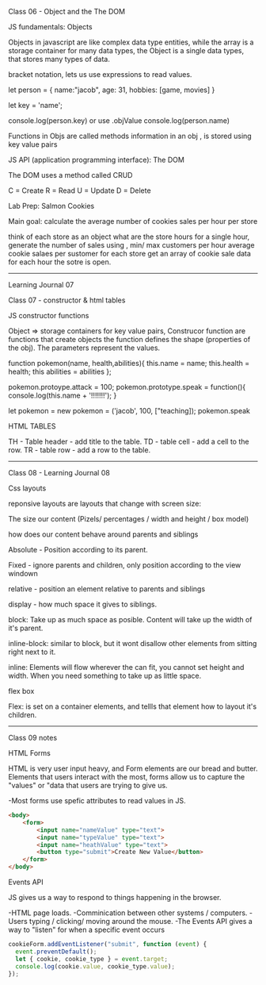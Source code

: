 Class 06 - Object and the The DOM

JS fundamentals: Objects

Objects in javascript are like complex data type entities, while the array is a storage container for many data types, the Object is a single data types, that stores many types of data.

bracket notation, lets us use expressions to read values.

let person = {
name:"jacob",
age: 31,
hobbies: [game, movies]
}

let key = 'name';

console.log(person.key)
or use .objValue
console.log(person.name)

Functions in Objs are called methods
information in an obj , is stored using key value pairs

JS API (application programming interface): The DOM

The DOM uses a method called CRUD

C = Create
R = Read
U = Update
D = Delete

Lab Prep: Salmon Cookies

Main goal: calculate the average number of cookies sales per hour per store

think of each store as an object
what are the store hours
for a single hour, generate the number of sales using , min/ max customers per hour average cookie salaes per sustomer
for each store get an array of cookie sale data for each hour the sotre is open.

-----------------------------------------------------

Learning Journal 07

Class 07 - constructor & html tables

JS constructor functions

Object  => storage containers for key value pairs, 
Construcor function are functions that create objects the function defines the shape (properties of the obj).
The parameters represent the values.

function pokemon(name, health,abilities){
    this.name = name;
    this.health = health;
    this abilities = abilities
};

pokemon.protoype.attack = 100;
pokemon.prototype.speak = function(){
    console.log(this.name + '!!!!!!!');
}

let pokemon = new pokemon = ('jacob', 100, ["teaching]);
pokemon.speak


HTML TABLES

TH - Table header -  add title to the table.
TD - table cell - add a cell to the row.
TR - table row - add a row to the table.



----------------------------------------------------

Class 08 - Learning Journal 08

Css layouts

reponsive layouts are layouts that change with screen size:

The size our content (Pizels/ percentages / width and height / box model)

how does our content behave around parents and siblings

Absolute - Position according to its parent.

Fixed - ignore parents and children, only position according to the view windown

relative - position an element relative to parents and siblings

display - how much space it gives to siblings. 

block: Take up as much space as posible. Content will take up the width of it's parent.

inline-block: similar to block, but it wont disallow other elements from sitting right next to it.

inline: Elements will flow  wherever the can fit, you cannot set height and width. When you need something to take up as little space.

flex box

Flex: is set on a container elements, and tellls that element how to layout it's children.



-----------------------------------------------------

Class 09 notes

HTML Forms

HTML is very user input heavy, and Form elements are our bread and butter.
Elements that users interact with the most, forms allow us to capture the "values" or 
"data that users are trying to give us.

  -Most forms use spefic attributes to read values in JS.

```html
<body>
    <form>
        <input name="nameValue" type="text">
        <input name="typeValue" type="text">
        <input name="heathValue" type="text">
        <button type="submit">Create New Value</button> 
    </form>
</body>
```

Events API

JS gives us a way to respond to things happening in the browser.

 -HTML page loads.
 -Comminication between other systems / computers.
 -Users typing / clicking/ moving around the mouse.
 -The Events API gives a way to "listen" for when a specific event occurs

```javascript
cookieForm.addEventListener("submit", function (event) {
  event.preventDefault();
  let { cookie, cookie_type } = event.target;
  console.log(cookie.value, cookie_type.value);
});
```